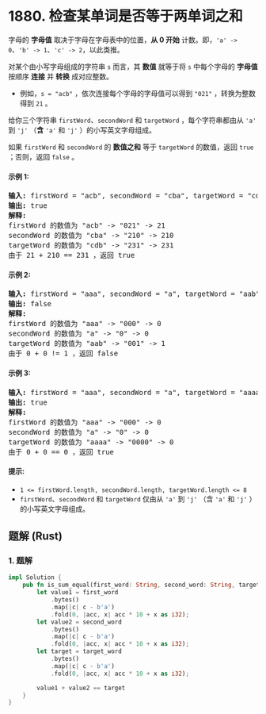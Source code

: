 # 1880. 检查某单词是否等于两单词之和
字母的 **字母值** 取决于字母在字母表中的位置，**从 0 开始** 计数。即，`'a' -> 0`、`'b' -> 1`、`'c' -> 2`，以此类推。

对某个由小写字母组成的字符串 `s` 而言，其 **数值** 就等于将 `s` 中每个字母的 **字母值** 按顺序 **连接** 并 **转换** 成对应整数。
* 例如，`s = "acb"` ，依次连接每个字母的字母值可以得到 `"021"` ，转换为整数得到 `21` 。

给你三个字符串 `firstWord`、`secondWord` 和 `targetWord` ，每个字符串都由从 `'a'` 到 `'j'` （**含** `'a'` 和 `'j'` ）的小写英文字母组成。

如果 `firstWord` 和 `secondWord` 的 **数值之和** 等于 `targetWord` 的数值，返回 `true` ；否则，返回 `false` 。

#### 示例 1:
<pre>
<strong>输入:</strong> firstWord = "acb", secondWord = "cba", targetWord = "cdb"
<strong>输出:</strong> true
<strong>解释:</strong>
firstWord 的数值为 "acb" -> "021" -> 21
secondWord 的数值为 "cba" -> "210" -> 210
targetWord 的数值为 "cdb" -> "231" -> 231
由于 21 + 210 == 231 ，返回 true
</pre>

#### 示例 2:
<pre>
<strong>输入:</strong> firstWord = "aaa", secondWord = "a", targetWord = "aab"
<strong>输出:</strong> false
<strong>解释:</strong>
firstWord 的数值为 "aaa" -> "000" -> 0
secondWord 的数值为 "a" -> "0" -> 0
targetWord 的数值为 "aab" -> "001" -> 1
由于 0 + 0 != 1 ，返回 false
</pre>

#### 示例 3:
<pre>
<strong>输入:</strong> firstWord = "aaa", secondWord = "a", targetWord = "aaaa"
<strong>输出:</strong> true
<strong>解释:</strong>
firstWord 的数值为 "aaa" -> "000" -> 0
secondWord 的数值为 "a" -> "0" -> 0
targetWord 的数值为 "aaaa" -> "0000" -> 0
由于 0 + 0 == 0 ，返回 true
</pre>

#### 提示:
* `1 <= firstWord.length, secondWord.length, targetWord.length <= 8`
* `firstWord`、`secondWord` 和 `targetWord` 仅由从 `'a'` 到 `'j'` （含 `'a'` 和 `'j'` ）的小写英文字母组成。

## 题解 (Rust)

### 1. 题解
```Rust
impl Solution {
    pub fn is_sum_equal(first_word: String, second_word: String, target_word: String) -> bool {
        let value1 = first_word
            .bytes()
            .map(|c| c - b'a')
            .fold(0, |acc, x| acc * 10 + x as i32);
        let value2 = second_word
            .bytes()
            .map(|c| c - b'a')
            .fold(0, |acc, x| acc * 10 + x as i32);
        let target = target_word
            .bytes()
            .map(|c| c - b'a')
            .fold(0, |acc, x| acc * 10 + x as i32);

        value1 + value2 == target
    }
}
```
